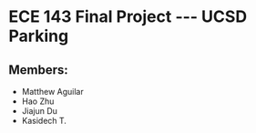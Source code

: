 # ECE 143 Final Project --- UCSD Parking

## Members: 
- Matthew Aguilar
- Hao Zhu
- Jiajun Du
- Kasidech T.
